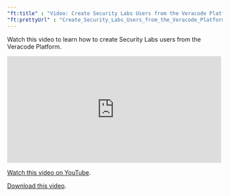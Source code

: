 ```yaml
---
"ft:title" : "Video: Create Security Labs Users from the Veracode Platform"
"ft:prettyUrl" : "Create_Security_Labs_Users_from_the_Veracode_Platform"
---
```

Watch this video to learn how to create Security Labs users from the Veracode Platform.

<iframe width="500" height="250" src="https://www.youtube.com/embed/hiM0heihDcE"
title="Create Security Labs Users from the Veracode Platform" frameborder="0" allow="accelerometer;
autoplay; clipboard-write; encrypted-media; gyroscope; picture-in-picture"
allowfullscreen></iframe>

[Watch this video on YouTube](https://www.youtube.com/embed/hiM0heihDcE).

[Download this video](https://d3pn0dtbjseokt.cloudfront.net/Create_Security_Labs_Users_in_Veracode_Platform.mp4).
